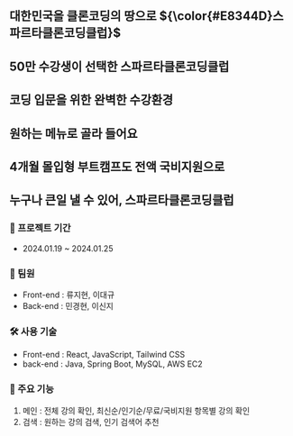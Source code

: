 ## 대한민국을 클론코딩의 땅으로 ${\color{#E8344D}스파르타클론코딩클럽}$

## 50만 수강생이 선택한 스파르타클론코딩클럽

## 코딩 입문을 위한 완벽한 수강환경

## 원하는 메뉴로 골라 들어요

## 4개월 몰입형 부트캠프도 전액 국비지원으로

## 누구나 큰일 낼 수 있어, 스파르타클론코딩클럽

### 📆 프로젝트 기간

- 2024.01.19 ~ 2024.01.25

### 🫡 팀원

- Front-end : 류지현, 이대규
- Back-end : 민경현, 이신지

### 🛠️ 사용 기술

- Front-end : React, JavaScript, Tailwind CSS
- back-end : Java, Spring Boot, MySQL, AWS EC2

### 📌 주요 기능

1. 메인 : 전체 강의 확인, 최신순/인기순/무료/국비지원 항목별 강의 확인
2. 검색 : 원하는 강의 검색, 인기 검색어 추천
